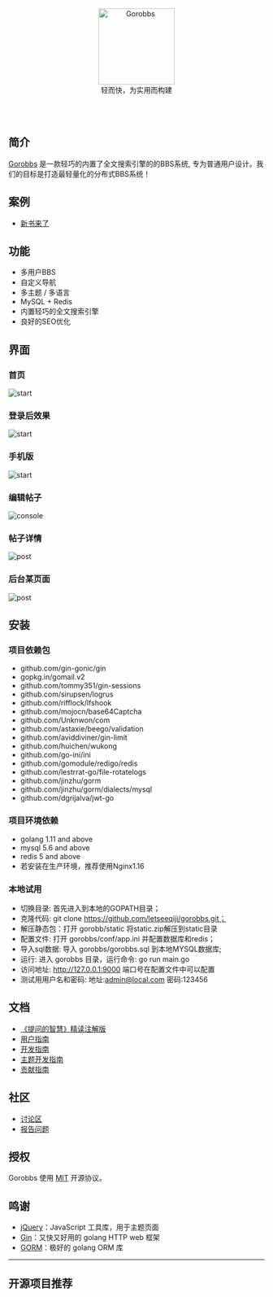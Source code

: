<div align="center">
<img alt="Gorobbs" width="150rpm"  src="https://github.com/letseeqiji/gorobbs/blob/master/doc/gr.png">
 <br>
 轻而快，为实用而构建
</div>


<br><br>

</p>

## 简介

[Gorobbs](https://github.com/letseeqiji/gorobbs) 是一款轻巧的内置了全文搜索引擎的的BBS系统, 专为普通用户设计。我们的目标是打造最轻量化的分布式BBS系统！

## 案例

* [新书来了](https://www.xinshulaile.com)


## 功能

* 多用户BBS
* 自定义导航
* 多主题 / 多语言
* MySQL + Redis
* 内置轻巧的全文搜索引擎
* 良好的SEO优化

## 界面

### 首页

![start](https://github.com/letseeqiji/gorobbs/blob/master/doc/index.png)

### 登录后效果

![start](https://github.com/letseeqiji/gorobbs/blob/master/doc/login.png)

### 手机版

![start](https://github.com/letseeqiji/gorobbs/blob/master/doc/mobile.png)

### 编辑帖子

![console](https://github.com/letseeqiji/gorobbs/blob/master/doc/thread.png)

### 帖子详情

![post](https://github.com/letseeqiji/gorobbs/blob/master/doc/detail.png)

### 后台某页面

![post](https://github.com/letseeqiji/gorobbs/blob/master/doc/backend.png)


## 安装

### 项目依赖包
 * github.com/gin-gonic/gin
 * gopkg.in/gomail.v2
 * github.com/tommy351/gin-sessions
 * github.com/sirupsen/logrus
 * github.com/rifflock/lfshook
 * github.com/mojocn/base64Captcha
 * github.com/Unknwon/com
 * github.com/astaxie/beego/validation
 * github.com/aviddiviner/gin-limit
 * github.com/huichen/wukong
 * github.com/go-ini/ini
 * github.com/gomodule/redigo/redis
 * github.com/lestrrat-go/file-rotatelogs
 * github.com/jinzhu/gorm
 * github.com/jinzhu/gorm/dialects/mysql
 * github.com/dgrijalva/jwt-go
 
### 项目环境依赖
 * golang 1.11 and above
 * mysql 5.6 and above
 * redis 5 and above
 * 若安装在生产环境，推荐使用Nginx1.16

### 本地试用
- 切换目录: 首先进入到本地的GOPATH目录；
- 克隆代码: git clone https://github.com/letseeqiji/gorobbs.git；
- 解压静态包：打开 gorobb/static 将static.zip解压到static目录
- 配置文件: 打开 gorobbs/conf/app.ini 并配置数据库和redis；
- 导入sql数据: 导入 gorobbs/gorobbs.sql 到本地MYSQL数据库;
- 运行: 进入 gorobbs 目录，运行命令: go run main.go
- 访问地址: http://127.0.0.1:9000  端口号在配置文件中可以配置
- 测试用用户名和密码:  地址:admin@local.com   密码:123456


## 文档

* [《提问的智慧》精读注解版](https://#)
* [用户指南](https://#)
* [开发指南](https://#)
* [主题开发指南](https://#)
* [贡献指南](https://#)

## 社区

* [讨论区](https://#)
* [报告问题](https://#)

## 授权

Gorobbs 使用 [MIT](https://#) 开源协议。

## 鸣谢

* [jQuery](https://github.com/jquery/jquery)：JavaScript 工具库，用于主题页面
* [Gin](https://github.com/gin-gonic/gin)：又快又好用的 golang HTTP web 框架
* [GORM](https://github.com/jinzhu/gorm)：极好的 golang ORM 库


---

## 开源项目推荐

